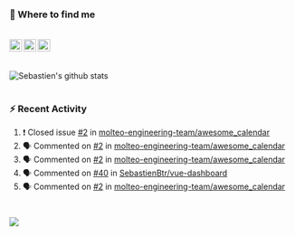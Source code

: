 
<h1></h1>

### :speech_balloon: Where to find me

</br>
<a href="https://twitter.com/seb_bouttier">
  <img align="left" width="22px" src="https://cdn.jsdelivr.net/npm/simple-icons@v3/icons/twitter.svg" />
</a>
<a href="https://www.linkedin.com/in/sebastien-bouttier">
  <img align="left" width="22px" src="https://cdn.jsdelivr.net/npm/simple-icons@v3/icons/linkedin.svg" />
</a>
<a href="https://sebastien-bouttier.medium.com/">
  <img align="left" width="22px" src="https://cdn.jsdelivr.net/npm/simple-icons@v3/icons/medium.svg" />
</a>
</br>

<h1></h1>

![Sebastien's github stats](https://github-readme-stats.vercel.app/api?username=sebastienBtr&show_icons=true&title_color=24292e&icon_color=40c463&text_color=24292e&bg_color=fff&count_private=true)

<h1></h1>

### :zap: Recent Activity

<!--START_SECTION:activity-->
1. ❗️ Closed issue [#2](https://github.com/molteo-engineering-team/awesome_calendar/issues/2) in [molteo-engineering-team/awesome_calendar](https://github.com/molteo-engineering-team/awesome_calendar)
2. 🗣 Commented on [#2](https://github.com/molteo-engineering-team/awesome_calendar/issues/2) in [molteo-engineering-team/awesome_calendar](https://github.com/molteo-engineering-team/awesome_calendar)
3. 🗣 Commented on [#2](https://github.com/molteo-engineering-team/awesome_calendar/issues/2) in [molteo-engineering-team/awesome_calendar](https://github.com/molteo-engineering-team/awesome_calendar)
4. 🗣 Commented on [#40](https://github.com/SebastienBtr/vue-dashboard/issues/40) in [SebastienBtr/vue-dashboard](https://github.com/SebastienBtr/vue-dashboard)
5. 🗣 Commented on [#2](https://github.com/molteo-engineering-team/awesome_calendar/issues/2) in [molteo-engineering-team/awesome_calendar](https://github.com/molteo-engineering-team/awesome_calendar)
<!--END_SECTION:activity-->

<h1></h1>

![](https://komarev.com/ghpvc/?username=sebastienBtr)

